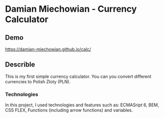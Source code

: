 # Damian Miechowian - Currency Calculator

## Demo
https://damian-miechowian.github.io/calc/

## Describle

This is my first simple currency calculator.
You can you convert different currencies to Polish Zloty (PLN).

### Technologies
In this project, I used technologies and features such as: ECMASript 6, BEM, CSS FLEX, Functions (including arrow functions) and variables.
